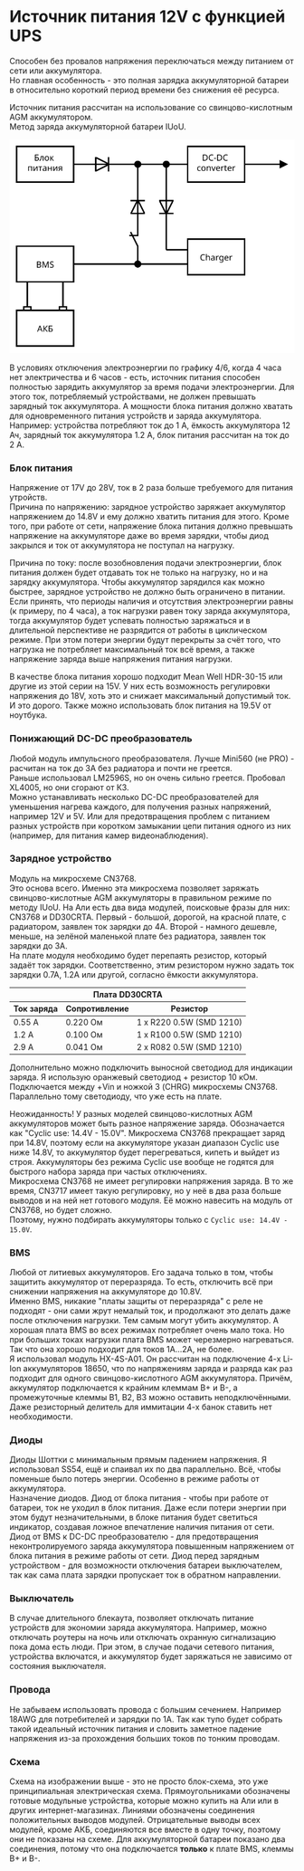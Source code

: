 # Источник питания 12V с функцией UPS
Способен без провалов напряжения переключаться между питанием от сети или аккумулятора.  
Но главная особенность - это полная зарядка аккумуляторной батареи в относительно короткий период времени без снижения её ресурса.  

Источник питания рассчитан на использование со свинцово-кислотным AGM аккумулятором.  
Метод заряда аккумуляторной батареи IUoU.  

![](circuit_diagram.svg "")  

В условиях отключения электроэнергии по графику 4/6, когда 4 часа нет электричества и 6 часов - есть, источник питания способен полностью зарядить аккумулятор за время подачи электроэнергии. Для этого ток, потребляемый устройствами, не должен превышать зарядный ток аккумулятора. А мощности блока питания должно хватать для одновременного питания устройств и заряда аккумулятора. Например: устройства потребляют ток до 1 A, ёмкость аккумулятора 12 Ач, зарядный ток аккумулятора 1.2 А, блок питания рассчитан на ток до 2 А.

### Блок питания
Напряжение от 17V до 28V, ток в 2 раза больше требуемого для питания утройств.  
Причина по напряжению: зарядное устройство заряжает аккумулятор напряжением до 14.8V и ему должно хватить питания для этого. Кроме того, при работе от сети, напряжение блока питания должно превышать напряжение на аккумуляторе даже во время зарядки, чтобы диод закрылся и ток от аккумулятора не поступал на нагрузку.  

Причина по току: после возобновления подачи электроэнергии, блок питания должен будет отдавать ток не только на нагрузку, но и на зарядку аккумулятора. Чтобы аккумулятор зарядился как можно быстрее, зарядное устройство не должно быть ограничено в питании. Если принять, что периоды наличия и отсутствия электроэнергии равны (к примеру, по 4 часа), а ток нагрузки равен току заряда аккумулятора, тогда аккумулятор будет успевать полностью заряжаться и в длительной перспективе не разрядится от работы в циклическом режиме. При этом потери энергии будут перекрыты за счёт того, что нагрузка не потребляет максимальный ток всё время, а также напряжение заряда выше напряжения питания нагрузки.  

В качестве блока питания хорошо подходит Mean Well HDR-30-15 или другие из этой серии на 15V. У них есть возможность регулировки напряжения до 18V, хоть это и снижает максимальный допустимый ток. И это дорого. Также можно использовать блок питания на 19.5V от ноутбука.  

### Понижающий DC-DC преобразователь
Любой модуль импульсного преобразователя. Лучше Mini560 (не PRO) - расчитан на ток до 3А без радиатора и почти не греется.  
Раньше использовал LM2596S, но он очень сильно греется. Пробовал XL4005, но они сгорают от КЗ.  
Можно устанавливать несколько DC-DC преобразователей для уменьшения нагрева каждого, для получения разных напряжений, например 12V и 5V. Или для предотвращения проблем с питанием разных устройств при коротком замыкании цепи питания одного из них (например, для питания камер видеонаблюдения).  

### Зарядное устройство
Модуль на микросхеме CN3768.  
Это основа всего. Именно эта микросхема позволяет заряжать свинцово-кислотные AGM аккумуляторы в правильном режиме по методу IUoU. На Али есть два вида модулей, поисковые фразы для них: CN3768 и DD30CRTA. Первый - большой, дорогой, на красной плате, с радиатором, заявлен ток зарядки до 4А. Второй - намного дешевле, меньше, на зелёной маленькой плате без радиатора, заявлен ток зарядки до 3А.  
На плате модуля необходимо будет перепаять резистор, который задаёт ток зарядки. Соответственно, этим резистором нужно задать ток зарядки 0.7А, 1.2А или другой, согласно ёмкости аккумулятора.  
<table>
  <thead>
    <tr><th colspan="3">Плата DD30CRTA</th></tr>
    <tr>
      <th>Ток заряда</th>
      <th>Сопротивление</th>
      <th>Резистор</th>
    </tr>
  </thead>
  <tbody>
    <tr>
      <td>0.55 A</td>
      <td>0.220 Ом</td>
      <td>1 x R220 0.5W (SMD 1210)</td>
    </tr>
    <tr>
      <td>1.2 A</td>
      <td>0.100 Ом</td>
      <td>1 x R100 0.5W (SMD 1210)</td>
    </tr>
    <tr>
      <td>2.9 A</td>
      <td>0.041 Ом</td>
      <td>2 x R082 0.5W (SMD 1210)</td>
    </tr>
  </tbody>
</table>

Дополнительно можно подключить выносной светодиод для индикации заряда. Я использую оранжевый светодиод + резистор 10 кОм. Подключается между +Vin и ножкой 3 (CHRG) микросхемы CN3768. Параллельно тому светодиоду, что уже есть на плате.  

Неожиданность! У разных моделей свинцово-кислотных AGM аккумуляторов может быть разное напряжение заряда. Обозначается как "Cyclic use: 14.4V - 15.0V". Микросхема CN3768 прекращает заряд при 14.8V, поэтому если на аккумуляторе указан диапазон Cyclic use ниже 14.8V, то аккумулятор будет перегреваться, кипеть и выйдет из строя. Аккумуляторы без режима Cyclic use вообще не годятся для быстрого набора заряда при частых отключениях.  
Микросхема CN3768 не имеет регулировки напряжения заряда. В то же время, CN3717 имеет такую регулировку, но у неё в два раза больше выводов и на ней нет готового модуля. Её можно навесить на модуль от CN3768, но будет сложно.  
Поэтому, нужно подбирать аккумуляторы только с `Cyclic use: 14.4V - 15.0V`.  

### BMS
Любой от литиевых аккумуляторов. Его задача только в том, чтобы защитить аккумулятор от переразряда. То есть, отключить всё при снижении напряжения на аккумуляторе до 10.8V.  
Именно BMS, никакие "платы защиты от переразряда" с реле не подходят - они сами жрут немалый ток, и продолжают это делать даже после отключения нагрузки. Тем самым могут убить аккумулятор. А хорошая плата BMS во всех режимах потребляет очень мало тока. Но при больших токах нагрузки плата BMS может черезмерно нагреваться. Так что она хорошо подходит для токов 1A...2A, не более.  
Я использовал модуль HX-4S-A01. Он рассчитан на подключение 4-х Li-Ion аккумуляторов 18650, что по напряжениям заряда и разряда как раз подходит для одного свинцово-кислотного AGM аккумулятора. Причём, аккумулятор подключается к крайним клеммам B+ и B-, а промежуточные клеммы B1, B2, B3 можно оставить неподключёнными. Даже резисторный делитель для иммитации 4-х банок ставить нет необходимости.  

### Диоды
Диоды Шоттки с минимальным прямым падением напряжения. Я использовал SS54, ещё и спаивал их по два параллельно. Всё, чтобы поменьше было потерь энергии. Особенно в режиме работы от аккумулятора.  
Назначение диодов. Диод от блока питания - чтобы при работе от батареи, ток не уходил в блок питания. Даже если потери энергии при этом будут незначительными, в блоке питания будет светиться индикатор, создавая ложное впечатление наличия питания от сети. Диод от BMS к DC-DC преобразователю - для предотвращения неконтролируемого заряда аккумулятора повышенным напряжением от блока питания в режиме работы от сети. Диод перед зарядным устройством - для возможности отключения батареи выключателем, так как сама плата зарядки пропускает ток в обратном направлении.

### Выключатель
В случае длительного блекаута, позволяет отключать питание устройств для экономии заряда аккумулятора. Например, можно отключать роутеры на ночь или отключать охранную сигнализацию пока дома есть люди. При этом, в случае подачи сетевого питания, устройства включатся, и аккумулятор будет заряжаться не зависимо от состояния выключателя.  

### Провода
Не забываем использовать провода с большим сечением. Например 18AWG для потребителей и зарядки по 1А. Так как тупо будет собрать такой идеальный источник питания и словить заметное падение напряжения из-за прохождения больших токов по тонким проводам.  

### Схема
Схема на изображении выше - это не просто блок-схема, это уже принципиальная электрическая схема. Прямоугольниками обозначены готовые модульные устройства, которые можно купить на Али или в других интернет-магазинах. Линиями обозначены соединения положительных выводов модулей. Отрицательные выводы всех модулей, кроме АКБ, соединяются все вместе в одну точку, поэтому они не показаны на схеме. Для аккумуляторной батареи показано два соединения, потому что она подключается **только** к плате BMS, клеммы B+ и B-.

